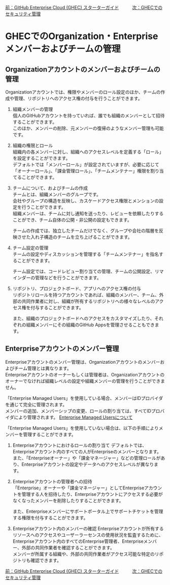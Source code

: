 [前：GitHub Enterprise Cloud (GHEC) スターターガイド](/GHEC_STARTER_GUIDE.md)　　　[次：GHECでのセキュリティ管理](/MANAGING_SECURITY.md)

# GHECでのOrganization・Enterpriseメンバーおよびチームの管理

## Organizationアカウントのメンバーおよびチームの管理

Organizationアカウントでは、権限やメンバーのロール設定のほか、チームの作成や管理、リポジトリへのアクセス権の付与を行うことができます。

1. 組織メンバーの管理  
    個人のGitHubアカウントを持っていれば、誰でも組織のメンバーとして招待することができます。  
    このほか、メンバーの削除、元メンバーの復帰のようなメンバー管理も可能です。

1. 組織の権限とロール  
    組織内の各メンバーに対し、組織へのアクセスレベルを定義する「ロール」を設定することができます。  
    デフォルトでは「メンバーロール」が設定されていますが、必要に応じて「オーナーロール」、「課金管理ロール」、「チームメンテナー」権限を割り当てることができます。

1. チームについて、およびチームの作成  
    チームとは、組織メンバーのグループです。  
    会社やグループの構造を反映し、カスケードアクセス権限とメンションの設定を行うことができます。  
    組織メンバーは、チームに対し通知を送ったり、レビューを依頼したりすることができ、チーム自体の公開・非公開の設定もできます。  
    
    チームの作成では、独立したチームだけでなく、グループや会社の階層を反映させた入れ子構造のチームを立ち上げることができます。

1. チーム設定の管理  
    チームの設定やディスカッションを管理する「チームメンテナー」を指名することができます。  

    チーム設定では、コードレビュー割り当ての管理、チームの公開設定、リマインダーの管理などを行うことができます。

1. リポジトリ、プロジェクトボード、アプリへのアクセス権の付与  
    リポジトリロールを持つアカウントであれば、組織のメンバー、チーム、外部の共同作業者に対し、組織が所有するリポジトリへの様々なレベルのアクセス権を付与することができます。  

    また、組織のプロジェクトボードへのアクセスをカスタマイズしたり、それぞれの組織メンバーにその組織のGitHub Appsを管理させることもできます。

## Enterpriseアカウントのメンバー管理

Enterpriseアカウントのメンバー管理は、Organizationアカウントのメンバーおよびチーム管理とは異なります。  
Enterpriseアカウントのオーナーもしくは管理者は、Organizationアカウントのオーナーでなければ組織レベルの設定や組織メンバーの管理を行うことができません。  

「Enterprise Managed Users」を使用している場合、メンバーはIDプロバイダを通じて完全に管理されます。  
メンバーの追加、メンバーシップの変更、ロールの割り当ては、すべてIDプロバイダにより管理されます。 [Enterprise Managed Usersについて](https://docs.github.com/en/enterprise-cloud@latest/admin/authentication/managing-your-enterprise-users-with-your-identity-provider/about-enterprise-managed-users)  

「Enterprise Managed Users」を使用していない場合は、以下の手順によりメンバーを管理することができます。

1. Enterpriseアカウントにおけるロールの割り当て
    デフォルトでは、Enterpriseアカウント内のすべての人がEnterpriseのメンバーとなります。  
    また、「Enterpriseオーナー」や「課金マネージャー」などの管理ロールがあり、Enterpriseアカウントの設定やデータへのアクセスレベルが異なります。

1. Enterpriseアカウントの管理者への招待  
    「Enterprise」オーナーや「課金マネージャー」としてEnterpriseアカウントを管理する人を招待したり、Enterpriseアカウントにアクセスする必要がなくなったメンバーを削除したりすることができます。  

    また、Enterpriseメンバーにサポートポータル上でサポートチケットを管理する権限を付与することができます。

1. Enterpriseアカウント内のメンバーの確認
    Enterpriseアカウントが所有するリソースへのアクセスやユーザーラーセンスの使用状況を監査するために、Enterpriseアカウント内のすべてのEnterprise管理者、Enterpriseメンバー、外部の共同作業者を確認することができます。  
    メンバーが所属する組織や、外部の共同作業者がアクセス可能な特定のリポジトリも確認できます。

[前：GitHub Enterprise Cloud (GHEC) スターターガイド](/GHEC_STARTER_GUIDE.md)　　　[次：GHECでのセキュリティ管理](/MANAGING_SECURITY.md)